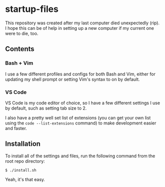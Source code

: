 # startup-files
This repository was created after my last computer died unexpectedly (rip). I hope this can be of help in setting up a new computer if my current one were to die, too.

## Contents

### Bash + Vim
I use a few different profiles and configs for both Bash and Vim, either for updating my shell prompt or setting Vim's syntax to on by default.

### VS Code
VS Code is my code editor of choice, so I have a few different settings I use by default, such as setting tab size to 2.

I also have a pretty well set list of extensions (you can get your own list using the `code --list-extensions` command) to make development easier and faster.

## Installation
To install all of the settings and files, run the following command from the root repo directory:

```console
$ ./install.sh
```

Yeah, it's that easy.